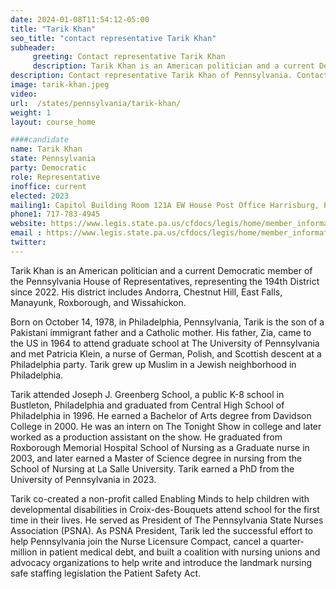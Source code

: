 ```yaml
---
date: 2024-01-08T11:54:12-05:00
title: "Tarik Khan"
seo_title: "contact representative Tarik Khan"
subheader:
     greeting: Contact representative Tarik Khan
     description: Tarik Khan is an American politician and a current Democratic member of the Pennsylvania House of Representatives, representing the 194th District since 2022. His district includes Andorra, Chestnut Hill, East Falls, Manayunk, Roxborough, and Wissahickon.
description: Contact representative Tarik Khan of Pennsylvania. Contact information for Tarik Khan includes email address, phone number, and mailing address.
image: tarik-khan.jpeg
video:
url:  /states/pennsylvania/tarik-khan/
weight: 1
layout: course_home

####candidate
name: Tarik Khan
state: Pennsylvania
party: Democratic
role: Representative
inoffice: current
elected: 2023
mailing1: Capitol Building Room 121A EW House Post Office Harrisburg, PA 17120
phone1: 717-783-4945
website: https://www.legis.state.pa.us/cfdocs/legis/home/member_information/House_bio.cfm?id=1983/
email : https://www.legis.state.pa.us/cfdocs/legis/home/member_information/House_bio.cfm?id=1983/
twitter:
---
```


Tarik Khan is an American politician and a current Democratic member of the Pennsylvania House of Representatives, representing the 194th District since 2022. His district includes Andorra, Chestnut Hill, East Falls, Manayunk, Roxborough, and Wissahickon.

Born on October 14, 1978, in Philadelphia, Pennsylvania, Tarik is the son of a Pakistani immigrant father and a Catholic mother. His father, Zia, came to the US in 1964 to attend graduate school at The University of Pennsylvania and met Patricia Klein, a nurse of German, Polish, and Scottish descent at a Philadelphia party. Tarik grew up Muslim in a Jewish neighborhood in Philadelphia.

Tarik attended Joseph J. Greenberg School, a public K-8 school in Bustleton, Philadelphia and graduated from Central High School of Philadelphia in 1996. He earned a Bachelor of Arts degree from Davidson College in 2000. He was an intern on The Tonight Show in college and later worked as a production assistant on the show. He graduated from Roxborough Memorial Hospital School of Nursing as a Graduate nurse in 2003, and later earned a Master of Science degree in nursing from the School of Nursing at La Salle University. Tarik earned a PhD from the University of Pennsylvania in 2023.

Tarik co-created a non-profit called Enabling Minds to help children with developmental disabilities in Croix-des-Bouquets attend school for the first time in their lives. He served as President of The Pennsylvania State Nurses Association (PSNA). As PSNA President, Tarik led the successful effort to help Pennsylvania join the Nurse Licensure Compact, cancel a quarter-million in patient medical debt, and built a coalition with nursing unions and advocacy organizations to help write and introduce the landmark nursing safe staffing legislation the Patient Safety Act.
